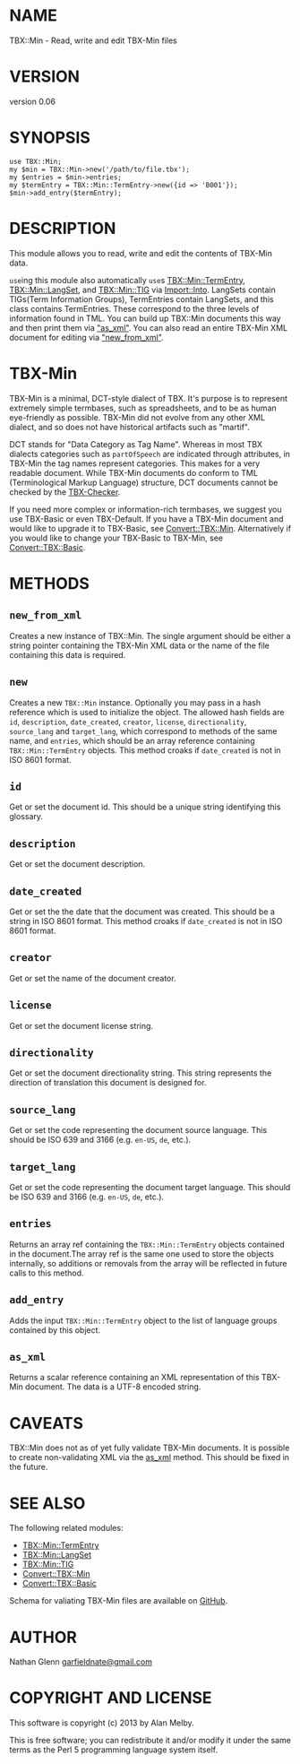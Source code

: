 # NAME

TBX::Min - Read, write and edit TBX-Min files

# VERSION

version 0.06

# SYNOPSIS

    use TBX::Min;
    my $min = TBX::Min->new('/path/to/file.tbx');
    my $entries = $min->entries;
    my $termEntry = TBX::Min::TermEntry->new({id => 'B001'});
    $min->add_entry($termEntry);

# DESCRIPTION

This module allows you to read, write and edit the contents of TBX-Min
data.

`use`ing this module also automatically `use`s [TBX::Min::TermEntry](http://search.cpan.org/perldoc?TBX::Min::TermEntry),
[TBX::Min::LangSet](http://search.cpan.org/perldoc?TBX::Min::LangSet), and [TBX::Min::TIG](http://search.cpan.org/perldoc?TBX::Min::TIG) via
[Import::Into](http://search.cpan.org/perldoc?Import::Into). LangSets contain TIGs(Term Information Groups), TermEntries contain
LangSets, and this class contains TermEntries. These correspond to the
three levels of information found in TML. You can build up TBX::Min
documents this way and then print them via ["as\_xml"](#as\_xml). You can also
read an entire TBX-Min XML document for editing via ["new\_from\_xml"](#new\_from\_xml).

# TBX-Min

TBX-Min is a minimal, DCT-style dialect of TBX. It's purpose is to
represent extremely simple termbases, such as spreadsheets, and to
be as human eye-friendly as possible. TBX-Min did not evolve from
any other XML dialect, and so does not have historical artifacts
such as "martif".

DCT stands for "Data Category as Tag Name". Whereas in most TBX
dialects categories such as `partOfSpeech` are indicated through
attributes, in TBX-Min the tag names represent categories. This
makes for a very readable document. While TBX-Min documents do
conform to TML (Terminological Markup Language) structure, DCT
documents cannot be checked by the
[TBX-Checker](https://sourceforge.net/projects/tbxutil/).

If you need more complex or information-rich termbases, we suggest
you use TBX-Basic or even TBX-Default. If you have a TBX-Min document
and would like to upgrade it to TBX-Basic, see [Convert::TBX::Min](http://search.cpan.org/perldoc?Convert::TBX::Min).
Alternatively if you would like to change your TBX-Basic to TBX-Min,
see [Convert::TBX::Basic](http://search.cpan.org/perldoc?Convert::TBX::Basic).

# METHODS

## `new_from_xml`

Creates a new instance of TBX::Min. The single argument should be either a
string pointer containing the TBX-Min XML data or the name of the file
containing this data is required.

## `new`

Creates a new `TBX::Min` instance. Optionally you may pass in
a hash reference which is used to initialize the object. The allowed hash
fields are `id`, `description`, `date_created`, `creator`, `license`,
`directionality`, `source_lang` and `target_lang`, which correspond to
methods of the same name, and `entries`, which should be an array reference
containing `TBX::Min::TermEntry` objects. This method croaks if
`date_created` is not in ISO 8601 format.

## `id`

Get or set the document id. This should be a unique string
identifying this glossary.

## `description`

Get or set the document description.

## `date_created`

Get or set the the date that the document was created. This should be a
string in ISO 8601 format. This method croaks if `date_created` is not
in ISO 8601 format.

## `creator`

Get or set the name of the document creator.

## `license`

Get or set the document license string.

## `directionality`

Get or set the document directionality string. This string represents
the direction of translation this document is designed for.

## `source_lang`

Get or set the code representing the document source language. This should
be ISO 639 and 3166 (e.g. `en-US`, `de`, etc.).

## `target_lang`

Get or set the code representing the document target language. This should
be ISO 639 and 3166 (e.g. `en-US`, `de`, etc.).

## `entries`

Returns an array ref containing the `TBX::Min::TermEntry` objects contained
in the document.The array ref is the same one used to store the objects
internally, so additions or removals from the array will be reflected in future
calls to this method.

## `add_entry`

Adds the input `TBX::Min::TermEntry` object to the list of language groups
contained by this object.

## `as_xml`

Returns a scalar reference containing an XML representation of this
TBX-Min document. The data is a UTF-8 encoded string.

# CAVEATS

TBX::Min does not as of yet fully validate TBX-Min documents. It is
possible to create non-validating XML via the [as\_xml](http://search.cpan.org/perldoc?as\_xml) method.
This should be fixed in the future.

# SEE ALSO

The following related modules:

- [TBX::Min::TermEntry](http://search.cpan.org/perldoc?TBX::Min::TermEntry)
- [TBX::Min::LangSet](http://search.cpan.org/perldoc?TBX::Min::LangSet)
- [TBX::Min::TIG](http://search.cpan.org/perldoc?TBX::Min::TIG)
- [Convert::TBX::Min](http://search.cpan.org/perldoc?Convert::TBX::Min)
- [Convert::TBX::Basic](http://search.cpan.org/perldoc?Convert::TBX::Basic)

Schema for valiating TBX-Min files are available on
[GitHub](https://github.com/byutrg/TBX-Spec).

# AUTHOR

Nathan Glenn <garfieldnate@gmail.com>

# COPYRIGHT AND LICENSE

This software is copyright (c) 2013 by Alan Melby.

This is free software; you can redistribute it and/or modify it under
the same terms as the Perl 5 programming language system itself.
